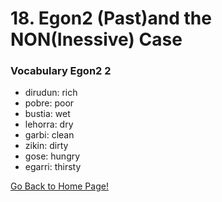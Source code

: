 # 18. Egon2 (Past)and the NON(Inessive) Case

### Vocabulary Egon2 2

*   dirudun: rich
*   pobre: poor
*   bustia: wet
*   lehorra: dry
*   garbi: clean
*   zikin: dirty
*   gose: hungry
*   egarri: thirsty

[ Go Back to Home Page!](..)